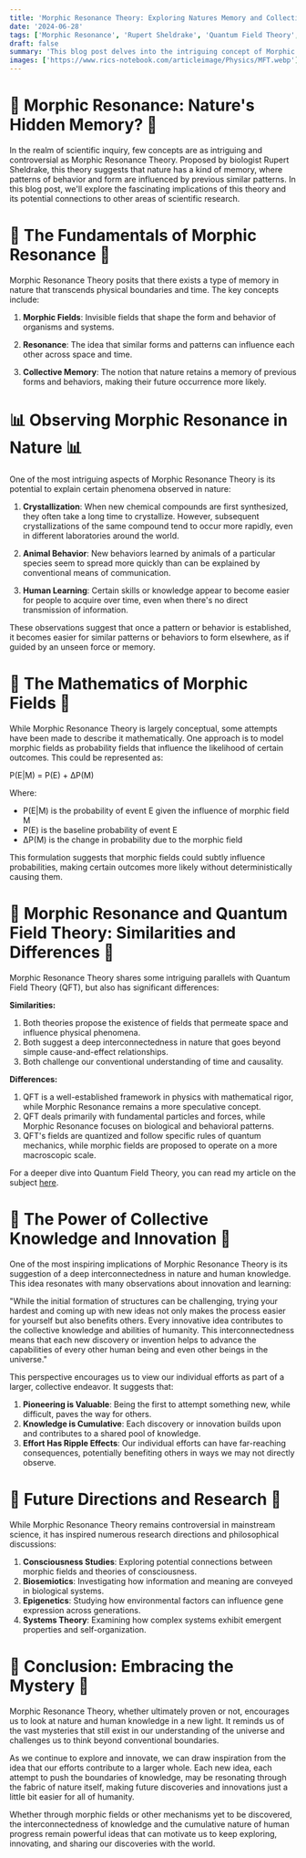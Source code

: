 ```yaml
---
title: 'Morphic Resonance Theory: Exploring Natures Memory and Collective Knowledge'
date: '2024-06-28'
tags: ['Morphic Resonance', 'Rupert Sheldrake', 'Quantum Field Theory', 'Collective Consciousness', 'Nature']
draft: false
summary: 'This blog post delves into the intriguing concept of Morphic Resonance Theory, its implications for understanding nature and human knowledge, and its relationship to Quantum Field Theory.'
images: ['https://www.rics-notebook.com/articleimage/Physics/MFT.webp']
---
```


# 🌿 Morphic Resonance: Nature's Hidden Memory? 🌿

In the realm of scientific inquiry, few concepts are as intriguing and controversial as Morphic Resonance Theory. Proposed by biologist Rupert Sheldrake, this theory suggests that nature has a kind of memory, where patterns of behavior and form are influenced by previous similar patterns. In this blog post, we'll explore the fascinating implications of this theory and its potential connections to other areas of scientific research.

# 🧠 The Fundamentals of Morphic Resonance 🧠

Morphic Resonance Theory posits that there exists a type of memory in nature that transcends physical boundaries and time. The key concepts include:

1. **Morphic Fields**: Invisible fields that shape the form and behavior of organisms and systems.

2. **Resonance**: The idea that similar forms and patterns can influence each other across space and time.

3. **Collective Memory**: The notion that nature retains a memory of previous forms and behaviors, making their future occurrence more likely.

# 📊 Observing Morphic Resonance in Nature 📊

One of the most intriguing aspects of Morphic Resonance Theory is its potential to explain certain phenomena observed in nature:

1. **Crystallization**: When new chemical compounds are first synthesized, they often take a long time to crystallize. However, subsequent crystallizations of the same compound tend to occur more rapidly, even in different laboratories around the world.

2. **Animal Behavior**: New behaviors learned by animals of a particular species seem to spread more quickly than can be explained by conventional means of communication.

3. **Human Learning**: Certain skills or knowledge appear to become easier for people to acquire over time, even when there's no direct transmission of information.

These observations suggest that once a pattern or behavior is established, it becomes easier for similar patterns or behaviors to form elsewhere, as if guided by an unseen force or memory.

# 🔬 The Mathematics of Morphic Fields 🔬

While Morphic Resonance Theory is largely conceptual, some attempts have been made to describe it mathematically. One approach is to model morphic fields as probability fields that influence the likelihood of certain outcomes. This could be represented as:

P(E|M) = P(E) + ΔP(M)

Where:
- P(E|M) is the probability of event E given the influence of morphic field M
- P(E) is the baseline probability of event E
- ΔP(M) is the change in probability due to the morphic field

This formulation suggests that morphic fields could subtly influence probabilities, making certain outcomes more likely without deterministically causing them.

# 🌌 Morphic Resonance and Quantum Field Theory: Similarities and Differences 🌌

Morphic Resonance Theory shares some intriguing parallels with Quantum Field Theory (QFT), but also has significant differences:

**Similarities:**
1. Both theories propose the existence of fields that permeate space and influence physical phenomena.
2. Both suggest a deep interconnectedness in nature that goes beyond simple cause-and-effect relationships.
3. Both challenge our conventional understanding of time and causality.

**Differences:**
1. QFT is a well-established framework in physics with mathematical rigor, while Morphic Resonance remains a more speculative concept.
2. QFT deals primarily with fundamental particles and forces, while Morphic Resonance focuses on biological and behavioral patterns.
3. QFT's fields are quantized and follow specific rules of quantum mechanics, while morphic fields are proposed to operate on a more macroscopic scale.

For a deeper dive into Quantum Field Theory, you can read my article on the subject [here](https://www.rics-notebook.com/blog/Quantum/QuantumField).

# 🌱 The Power of Collective Knowledge and Innovation 🌱

One of the most inspiring implications of Morphic Resonance Theory is its suggestion of a deep interconnectedness in nature and human knowledge. This idea resonates with many observations about innovation and learning:

"While the initial formation of structures can be challenging, trying your hardest and coming up with new ideas not only makes the process easier for yourself but also benefits others. Every innovative idea contributes to the collective knowledge and abilities of humanity. This interconnectedness means that each new discovery or invention helps to advance the capabilities of every other human being and even other beings in the universe."

This perspective encourages us to view our individual efforts as part of a larger, collective endeavor. It suggests that:

1. **Pioneering is Valuable**: Being the first to attempt something new, while difficult, paves the way for others.
2. **Knowledge is Cumulative**: Each discovery or innovation builds upon and contributes to a shared pool of knowledge.
3. **Effort Has Ripple Effects**: Our individual efforts can have far-reaching consequences, potentially benefiting others in ways we may not directly observe.

# 🔮 Future Directions and Research 🔮

While Morphic Resonance Theory remains controversial in mainstream science, it has inspired numerous research directions and philosophical discussions:

1. **Consciousness Studies**: Exploring potential connections between morphic fields and theories of consciousness.
2. **Biosemiotics**: Investigating how information and meaning are conveyed in biological systems.
3. **Epigenetics**: Studying how environmental factors can influence gene expression across generations.
4. **Systems Theory**: Examining how complex systems exhibit emergent properties and self-organization.

# 🌟 Conclusion: Embracing the Mystery 🌟

Morphic Resonance Theory, whether ultimately proven or not, encourages us to look at nature and human knowledge in a new light. It reminds us of the vast mysteries that still exist in our understanding of the universe and challenges us to think beyond conventional boundaries.

As we continue to explore and innovate, we can draw inspiration from the idea that our efforts contribute to a larger whole. Each new idea, each attempt to push the boundaries of knowledge, may be resonating through the fabric of nature itself, making future discoveries and innovations just a little bit easier for all of humanity.

Whether through morphic fields or other mechanisms yet to be discovered, the interconnectedness of knowledge and the cumulative nature of human progress remain powerful ideas that can motivate us to keep exploring, innovating, and sharing our discoveries with the world.